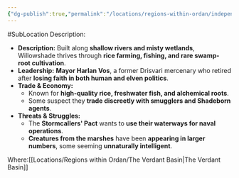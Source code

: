 ```yaml
---
{"dg-publish":true,"permalink":"/locations/regions-within-ordan/independent-land/village-of-willowshade/"}
---
```


#SubLocation
Description:

- **Description:** Built along **shallow rivers and misty wetlands**, Willowshade thrives through **rice farming, fishing, and rare swamp-root cultivation**.
- **Leadership:** **Mayor Harlan Vos**, a former Drisvari mercenary who retired after **losing faith in both human and elven politics**.
- **Trade & Economy:**
    - Known for **high-quality rice, freshwater fish, and alchemical roots**.
    - Some suspect they **trade discreetly with smugglers and Shadeborn agents**.
- **Threats & Struggles:**
    - The **Stormcallers' Pact** wants to **use their waterways for naval operations**.
    - **Creatures from the marshes** have been **appearing in larger numbers**, some seeming **unnaturally intelligent**.

Where:[[Locations/Regions within Ordan/The Verdant Basin\|The Verdant Basin]]